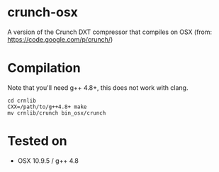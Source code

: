 # crunch-osx

A version of the Crunch DXT compressor that compiles on OSX (from: https://code.google.com/p/crunch/)

# Compilation

Note that you'll need g++ 4.8+, this does not work with clang.

```
cd crnlib
CXX=/path/to/g++4.8+ make
mv crnlib/crunch bin_osx/crunch
```

# Tested on

- OSX 10.9.5 / g++ 4.8

